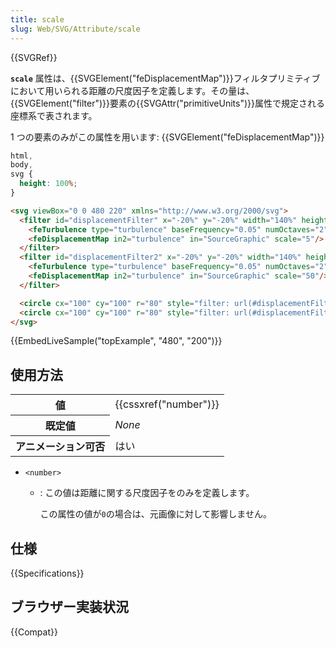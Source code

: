 ```yaml
---
title: scale
slug: Web/SVG/Attribute/scale
---
```


{{SVGRef}}

**`scale`** 属性は、{{SVGElement("feDisplacementMap")}}フィルタプリミティブにおいて用いられる距離の尺度因子を定義します。その量は、{{SVGElement("filter")}}要素の{{SVGAttr("primitiveUnits")}}属性で規定される座標系で表されます。

1 つの要素のみがこの属性を用います: {{SVGElement("feDisplacementMap")}}

```css hidden
html,
body,
svg {
  height: 100%;
}
```

```html
<svg viewBox="0 0 480 220" xmlns="http://www.w3.org/2000/svg">
  <filter id="displacementFilter" x="-20%" y="-20%" width="140%" height="140%">
    <feTurbulence type="turbulence" baseFrequency="0.05" numOctaves="2" result="turbulence"/>
    <feDisplacementMap in2="turbulence" in="SourceGraphic" scale="5"/>
  </filter>
  <filter id="displacementFilter2" x="-20%" y="-20%" width="140%" height="140%">
    <feTurbulence type="turbulence" baseFrequency="0.05" numOctaves="2" result="turbulence"/>
    <feDisplacementMap in2="turbulence" in="SourceGraphic" scale="50"/>
  </filter>

  <circle cx="100" cy="100" r="80" style="filter: url(#displacementFilter);""/>
  <circle cx="100" cy="100" r="80" style="filter: url(#displacementFilter2); transform: translateX(240px);""/>
</svg>
```

{{EmbedLiveSample("topExample", "480", "200")}}

## 使用方法

<table class="properties">
  <tbody>
    <tr>
      <th scope="row">値</th>
      <td>{{cssxref("number")}}</td>
    </tr>
    <tr>
      <th scope="row">既定値</th>
      <td><em>None</em></td>
    </tr>
    <tr>
      <th scope="row">アニメーション可否</th>
      <td>はい</td>
    </tr>
  </tbody>
</table>

- `<number>`

  - : この値は距離に関する尺度因子をのみを定義します。

    この属性の値が`0`の場合は、元画像に対して影響しません。

## 仕様

{{Specifications}}

## ブラウザー実装状況

{{Compat}}
